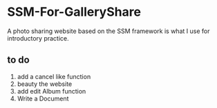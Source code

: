 # SSM-For-GalleryShare
A photo sharing website based on the SSM framework is what I use for introductory practice.
## to do
1. add a cancel like function
2. beauty the website
3. add edit Album function
4. Write a Document